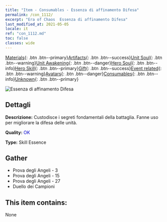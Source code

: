 ```yaml
---
title: "Item - Consumables - Essenza di affinamento Difesa"
permalink: /con_1112/
excerpt: "Era of Chaos  Essenza di affinamento Difesa"
last_modified_at: 2021-05-05
locale: it
ref: "con_1112.md"
toc: false
classes: wide
---
```

 [Materials](/ItemsIT/){: .btn .btn--primary}[Artifacts](/ItemsIT/Artifacts/){: .btn .btn--success}[Unit Soul](/ItemsIT/UnitSoul/){: .btn .btn--warning}[Unit Awakening](/ItemsIT/UnitAwakening/){: .btn .btn--danger}[Hero Soul](/ItemsIT/HeroSoul/){: .btn .btn--info}[Hero Skill](/ItemsIT/HeroSkill/){: .btn .btn--primary}[Gift](/ItemsIT/Gift/){: .btn .btn--success}[Event related](/ItemsIT/Events/){: .btn .btn--warning}[Avatars](/ItemsIT/Avatars/){: .btn .btn--danger}[Consumables](/ItemsIT/Consumables/){: .btn .btn--info}[Unknown](/ItemsIT/Unknown/){: .btn .btn--primary}

 ![Essenza di affinamento Difesa](/images/t/i_7003.png)

## Dettagli
 **Descrizione:** Custodisce i segreti fondamentali della battaglia. Fanne uso per migliorare la difesa delle unità.

 **Quality:** <span style="color: #0000CD">OK</span>

 **Type:** Skill Essence

## Gather

*    Prova degli Angeli - 3 
*    Prova degli Angeli - 15 
*    Prova degli Angeli - 27 
*    Duello dei Campioni 

## This item contains:

  None

